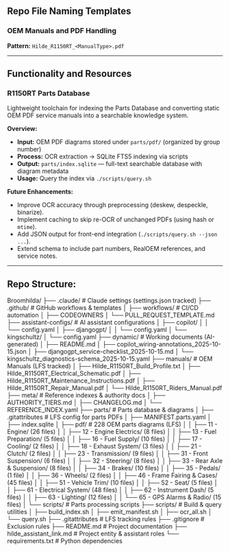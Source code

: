 ## Repo File Naming Templates

### OEM Manuals and PDF Handling
**Pattern:** `Hilde_R1150RT_<ManualType>.pdf`

---

## Functionality and Resources

### R1150RT Parts Database
Lightweight toolchain for indexing the Parts Database and converting static OEM PDF service manuals into a searchable knowledge system.

**Overview:**
- **Input:** OEM PDF diagrams stored under `parts/pdf/` (organized by group number)  
- **Process:** OCR extraction → SQLite FTS5 indexing via scripts  
- **Output:** `parts/index.sqlite` — full-text searchable database with diagram metadata  
- **Usage:** Query the index via `./scripts/query.sh`

**Future Enhancements:**
- Improve OCR accuracy through preprocessing (deskew, despeckle, binarize).  
- Implement caching to skip re-OCR of unchanged PDFs (using hash or `mtime`).  
- Add JSON output for front-end integration (`./scripts/query.sh --json ...`).  
- Extend schema to include part numbers, RealOEM references, and service notes.

---

## Repo Structure:

Broomhilda/
├── .claude/                    # Claude settings (settings.json tracked)
├── .github/                    # GitHub workflows & templates
│   ├── workflows/              # CI/CD automation
│   ├── CODEOWNERS
│   └── PULL_REQUEST_TEMPLATE.md
├── assistant-configs/          # AI assistant configurations
│   ├── copilot/
│   │   └── config.yaml
│   ├── djangogpt/
│   │   └── config.yaml
│   └── kingschultz/
│       └── config.yaml
├── dynamic/                    # Working documents (AI-generated)
│   ├── README.md
│   ├── copilot_wiring-annotations_2025-10-15.json
│   ├── djangogpt_service-checklist_2025-10-15.md
│   └── kingschultz_diagnostics-schema_2025-10-15.yaml
├── manuals/                    # OEM Manuals (LFS tracked)
│   ├── Hilde_R1150RT_Build_Profile.txt
│   ├── Hilde_R1150RT_Electrical_Schematic.pdf
│   ├── Hilde_R1150RT_Maintenance_Instructions.pdf
│   ├── Hilde_R1150RT_Repair_Manual.pdf
│   └── Hilde_R1150RT_Riders_Manual.pdf
├── meta/                       # Reference indexes & authority docs
│   ├── AUTHORITY_TIERS.md
│   ├── CHANGELOG.md
│   └── REFERENCE_INDEX.yaml
├── parts/                      # Parts database & diagrams
│   ├── .gitattributes          # LFS config for parts PDFs
│   ├── MANIFEST.parts.yaml
│   ├── index.sqlite
│   ├── pdf/                    # 228 OEM parts diagrams (LFS)
│   │   ├── 11 - Engine/        (26 files)
│   │   ├── 12 - Engine Electrics/  (8 files)
│   │   ├── 13 - Fuel Preparation/  (5 files)
│   │   ├── 16 - Fuel Supply/   (10 files)
│   │   ├── 17 - Cooling/       (2 files)
│   │   ├── 18 - Exhaust System/  (3 files)
│   │   ├── 21 - Clutch/        (2 files)
│   │   ├── 23 - Transmission/  (9 files)
│   │   ├── 31 - Front Suspension/  (6 files)
│   │   ├── 32 - Steering/      (8 files)
│   │   ├── 33 - Rear Axle & Suspension/  (8 files)
│   │   ├── 34 - Brakes/        (10 files)
│   │   ├── 35 - Pedals/        (1 file)
│   │   ├── 36 - Wheels/        (2 files)
│   │   ├── 46 - Frame Fairing & Cases/  (45 files)
│   │   ├── 51 - Vehicle Trim/  (10 files)
│   │   ├── 52 - Seat/          (5 files)
│   │   ├── 61 - Electrical System/  (48 files)
│   │   ├── 62 - Instrument Dash/  (5 files)
│   │   ├── 63 - Lighting/      (12 files)
│   │   └── 65 - GPS Alarms & Radio/  (15 files)
│   └── scripts/                # Parts processing scripts
├── scripts/                    # Build & query utilities
│   ├── build_index.sh
│   ├── emit_manifest.sh
│   ├── ocr_all.sh
│   └── query.sh
├── .gitattributes              # LFS tracking rules
├── .gitignore                  # Exclusion rules
├── README.md                   # Project documentation
├── hilde_assistant_link.md     # Project entity & assistant roles
└── requirements.txt            # Python dependencies
